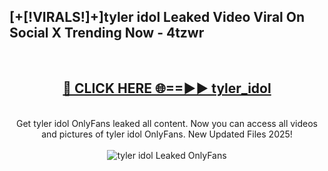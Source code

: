 <h2>[+[!VIRALS!]+]tyler idol Leaked Video Viral On Social X Trending Now - 4tzwr</h2>
<br>
<div align="center">
<h2><a href="https://libra.edu.pl?tyler_idol" rel="nofollow">🔴 CLICK HERE 🌐==►► tyler_idol</a></h2>
<br>
Get tyler idol OnlyFans leaked all content. Now you can access all videos and pictures of tyler idol OnlyFans. New Updated Files 2025!
<br>
<br>
<a href="https://libra.edu.pl?tyler_idol" rel="nofollow" data-target="animated-image.originalLink"><img src="https://i.ibb.co.com/WyWwxjT/player-gif2.gif" alt="tyler idol Leaked OnlyFans" style="max-width: 100%; display: inline-block;" data-target="animated-image.originalImage"></a>
</div>
<br>